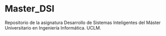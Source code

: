 # Master_DSI
Repositorio de la asignatura Desarrollo de Sistemas Inteligentes del Máster Universitario en Ingeniería Informática. UCLM. 
